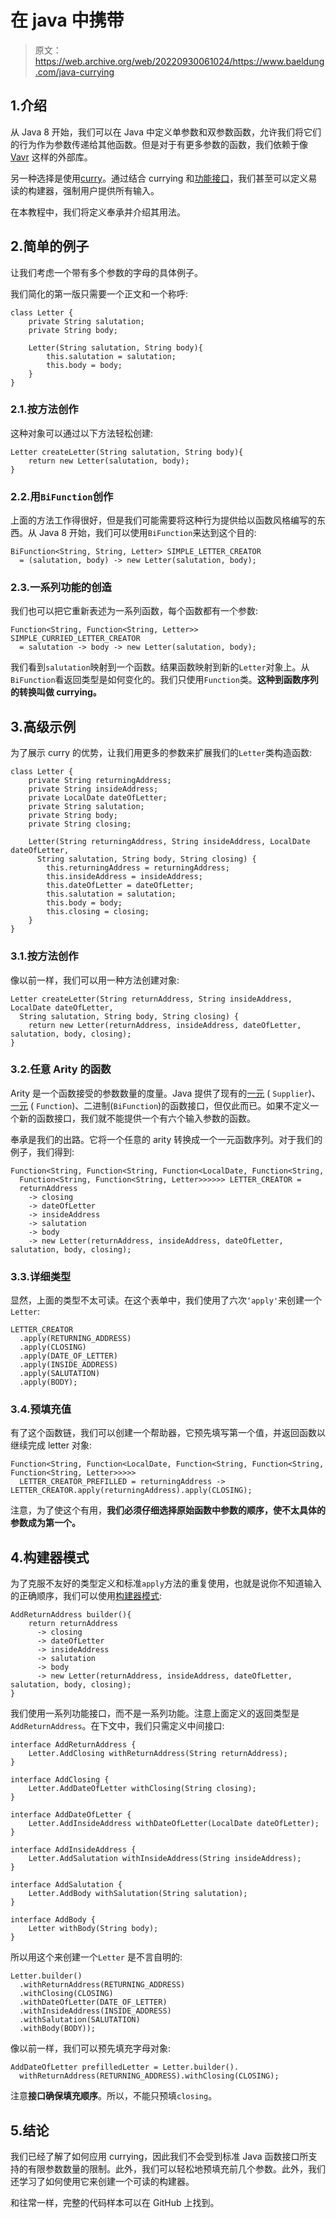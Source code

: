 # 在 java 中携带

> 原文：<https://web.archive.org/web/20220930061024/https://www.baeldung.com/java-currying>

## 1.介绍

从 Java 8 开始，我们可以在 Java 中定义单参数和双参数函数，允许我们将它们的行为作为参数传递给其他函数。但是对于有更多参数的函数，我们依赖于像 [Vavr](/web/20221208143921/https://www.baeldung.com/vavr) 这样的外部库。

另一种选择是使用[curry](https://web.archive.org/web/20221208143921/https://en.wikipedia.org/wiki/Currying)。通过结合 currying 和[功能接口](/web/20221208143921/https://www.baeldung.com/java-8-functional-interfaces)，我们甚至可以定义易读的构建器，强制用户提供所有输入。

在本教程中，我们将定义奉承并介绍其用法。

## 2.简单的例子

让我们考虑一个带有多个参数的字母的具体例子。

我们简化的第一版只需要一个正文和一个称呼:

```
class Letter {
    private String salutation;
    private String body;

    Letter(String salutation, String body){
        this.salutation = salutation;
        this.body = body;
    }
}
```

### 2.1.按方法创作

这种对象可以通过以下方法轻松创建:

```
Letter createLetter(String salutation, String body){
    return new Letter(salutation, body);
}
```

### 2.2.用`BiFunction`创作

上面的方法工作得很好，但是我们可能需要将这种行为提供给以函数风格编写的东西。从 Java 8 开始，我们可以使用`BiFunction`来达到这个目的:

```
BiFunction<String, String, Letter> SIMPLE_LETTER_CREATOR 
  = (salutation, body) -> new Letter(salutation, body); 
```

### 2.3.一系列功能的创造

我们也可以把它重新表述为一系列函数，每个函数都有一个参数:

```
Function<String, Function<String, Letter>> SIMPLE_CURRIED_LETTER_CREATOR 
  = salutation -> body -> new Letter(salutation, body);
```

我们看到`salutation`映射到一个函数。结果函数映射到新的`Letter`对象上。从`BiFunction`看返回类型是如何变化的。我们只使用`Function`类。**这种到函数序列的转换叫做 currying。**

## 3.高级示例

为了展示 curry 的优势，让我们用更多的参数来扩展我们的`Letter`类构造函数:

```
class Letter {
    private String returningAddress;
    private String insideAddress;
    private LocalDate dateOfLetter;
    private String salutation;
    private String body;
    private String closing;

    Letter(String returningAddress, String insideAddress, LocalDate dateOfLetter, 
      String salutation, String body, String closing) {
        this.returningAddress = returningAddress;
        this.insideAddress = insideAddress;
        this.dateOfLetter = dateOfLetter;
        this.salutation = salutation;
        this.body = body;
        this.closing = closing;
    }
}
```

### 3.1.按方法创作

像以前一样，我们可以用一种方法创建对象:

```
Letter createLetter(String returnAddress, String insideAddress, LocalDate dateOfLetter, 
  String salutation, String body, String closing) {
    return new Letter(returnAddress, insideAddress, dateOfLetter, salutation, body, closing);
}
```

### 3.2.任意 Arity 的函数

Arity 是一个函数接受的参数数量的度量。Java 提供了现有的[一元](/web/20221208143921/https://www.baeldung.com/java-8-functional-interfaces) ( `Supplier`)、[一元](/web/20221208143921/https://www.baeldung.com/java-8-functional-interfaces) ( `Function`)、二进制(`BiFunction`)的函数接口，但仅此而已。如果不定义一个新的函数接口，我们就不能提供一个有六个输入参数的函数。

奉承是我们的出路。它将一个任意的 arity 转换成一个一元函数序列。对于我们的例子，我们得到:

```
Function<String, Function<String, Function<LocalDate, Function<String,
  Function<String, Function<String, Letter>>>>>> LETTER_CREATOR =
  returnAddress
    -> closing
    -> dateOfLetter
    -> insideAddress
    -> salutation
    -> body
    -> new Letter(returnAddress, insideAddress, dateOfLetter, salutation, body, closing);
```

### 3.3.详细类型

显然，上面的类型不太可读。在这个表单中，我们使用了六次`‘apply'`来创建一个`Letter`:

```
LETTER_CREATOR
  .apply(RETURNING_ADDRESS)
  .apply(CLOSING)
  .apply(DATE_OF_LETTER)
  .apply(INSIDE_ADDRESS)
  .apply(SALUTATION)
  .apply(BODY);
```

### 3.4.预填充值

有了这个函数链，我们可以创建一个帮助器，它预先填写第一个值，并返回函数以继续完成 letter 对象:

```
Function<String, Function<LocalDate, Function<String, Function<String, Function<String, Letter>>>>> 
  LETTER_CREATOR_PREFILLED = returningAddress -> LETTER_CREATOR.apply(returningAddress).apply(CLOSING);
```

注意，为了使这个有用，**我们必须仔细选择原始函数中参数的顺序，使不太具体的参数成为第一个。**

## 4.构建器模式

为了克服不友好的类型定义和标准`apply`方法的重复使用，也就是说你不知道输入的正确顺序，我们可以使用[构建器模式](/web/20221208143921/https://www.baeldung.com/creational-design-patterns#builder):

```
AddReturnAddress builder(){
    return returnAddress
      -> closing
      -> dateOfLetter
      -> insideAddress
      -> salutation
      -> body
      -> new Letter(returnAddress, insideAddress, dateOfLetter, salutation, body, closing);
}
```

我们使用一系列功能接口，而不是一系列功能。注意上面定义的返回类型是`AddReturnAddress`。在下文中，我们只需定义中间接口:

```
interface AddReturnAddress {
    Letter.AddClosing withReturnAddress(String returnAddress);
}

interface AddClosing {
    Letter.AddDateOfLetter withClosing(String closing);
}

interface AddDateOfLetter {
    Letter.AddInsideAddress withDateOfLetter(LocalDate dateOfLetter);
}

interface AddInsideAddress {
    Letter.AddSalutation withInsideAddress(String insideAddress);
}

interface AddSalutation {
    Letter.AddBody withSalutation(String salutation);
}

interface AddBody {
    Letter withBody(String body);
}
```

所以用这个来创建一个`Letter` 是不言自明的:

```
Letter.builder()
  .withReturnAddress(RETURNING_ADDRESS)
  .withClosing(CLOSING)
  .withDateOfLetter(DATE_OF_LETTER)
  .withInsideAddress(INSIDE_ADDRESS)
  .withSalutation(SALUTATION)
  .withBody(BODY));
```

像以前一样，我们可以预先填充字母对象:

```
AddDateOfLetter prefilledLetter = Letter.builder().
  withReturnAddress(RETURNING_ADDRESS).withClosing(CLOSING);
```

注意**接口确保填充顺序**。所以，不能只预填`closing`。

## 5.结论

我们已经了解了如何应用 currying，因此我们不会受到标准 Java 函数接口所支持的有限参数数量的限制。此外，我们可以轻松地预填充前几个参数。此外，我们还学习了如何使用它来创建一个可读的构建器。

和往常一样，完整的代码样本可以在 GitHub 上找到。